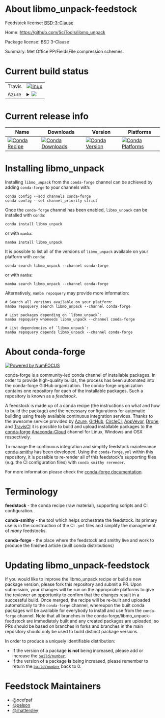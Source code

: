 About libmo_unpack-feedstock
============================

Feedstock license: [BSD-3-Clause](https://github.com/conda-forge/libmo_unpack-feedstock/blob/main/LICENSE.txt)

Home: https://github.com/SciTools/libmo_unpack

Package license: BSD 3-Clause

Summary: Met Office PP/FieldsFile compression schemes.

Current build status
====================


<table><tr>
    <td>Travis</td>
    <td>
      <a href="https://app.travis-ci.com/conda-forge/libmo_unpack-feedstock">
        <img alt="linux" src="https://img.shields.io/travis/com/conda-forge/libmo_unpack-feedstock/main.svg?label=Linux">
      </a>
    </td>
  </tr>
    
  <tr>
    <td>Azure</td>
    <td>
      <details>
        <summary>
          <a href="https://dev.azure.com/conda-forge/feedstock-builds/_build/latest?definitionId=555&branchName=main">
            <img src="https://dev.azure.com/conda-forge/feedstock-builds/_apis/build/status/libmo_unpack-feedstock?branchName=main">
          </a>
        </summary>
        <table>
          <thead><tr><th>Variant</th><th>Status</th></tr></thead>
          <tbody><tr>
              <td>linux_64</td>
              <td>
                <a href="https://dev.azure.com/conda-forge/feedstock-builds/_build/latest?definitionId=555&branchName=main">
                  <img src="https://dev.azure.com/conda-forge/feedstock-builds/_apis/build/status/libmo_unpack-feedstock?branchName=main&jobName=linux&configuration=linux%20linux_64_" alt="variant">
                </a>
              </td>
            </tr><tr>
              <td>linux_aarch64</td>
              <td>
                <a href="https://dev.azure.com/conda-forge/feedstock-builds/_build/latest?definitionId=555&branchName=main">
                  <img src="https://dev.azure.com/conda-forge/feedstock-builds/_apis/build/status/libmo_unpack-feedstock?branchName=main&jobName=linux&configuration=linux%20linux_aarch64_" alt="variant">
                </a>
              </td>
            </tr><tr>
              <td>linux_ppc64le</td>
              <td>
                <a href="https://dev.azure.com/conda-forge/feedstock-builds/_build/latest?definitionId=555&branchName=main">
                  <img src="https://dev.azure.com/conda-forge/feedstock-builds/_apis/build/status/libmo_unpack-feedstock?branchName=main&jobName=linux&configuration=linux%20linux_ppc64le_" alt="variant">
                </a>
              </td>
            </tr><tr>
              <td>osx_64</td>
              <td>
                <a href="https://dev.azure.com/conda-forge/feedstock-builds/_build/latest?definitionId=555&branchName=main">
                  <img src="https://dev.azure.com/conda-forge/feedstock-builds/_apis/build/status/libmo_unpack-feedstock?branchName=main&jobName=osx&configuration=osx%20osx_64_" alt="variant">
                </a>
              </td>
            </tr>
          </tbody>
        </table>
      </details>
    </td>
  </tr>
</table>

Current release info
====================

| Name | Downloads | Version | Platforms |
| --- | --- | --- | --- |
| [![Conda Recipe](https://img.shields.io/badge/recipe-libmo_unpack-green.svg)](https://anaconda.org/conda-forge/libmo_unpack) | [![Conda Downloads](https://img.shields.io/conda/dn/conda-forge/libmo_unpack.svg)](https://anaconda.org/conda-forge/libmo_unpack) | [![Conda Version](https://img.shields.io/conda/vn/conda-forge/libmo_unpack.svg)](https://anaconda.org/conda-forge/libmo_unpack) | [![Conda Platforms](https://img.shields.io/conda/pn/conda-forge/libmo_unpack.svg)](https://anaconda.org/conda-forge/libmo_unpack) |

Installing libmo_unpack
=======================

Installing `libmo_unpack` from the `conda-forge` channel can be achieved by adding `conda-forge` to your channels with:

```
conda config --add channels conda-forge
conda config --set channel_priority strict
```

Once the `conda-forge` channel has been enabled, `libmo_unpack` can be installed with `conda`:

```
conda install libmo_unpack
```

or with `mamba`:

```
mamba install libmo_unpack
```

It is possible to list all of the versions of `libmo_unpack` available on your platform with `conda`:

```
conda search libmo_unpack --channel conda-forge
```

or with `mamba`:

```
mamba search libmo_unpack --channel conda-forge
```

Alternatively, `mamba repoquery` may provide more information:

```
# Search all versions available on your platform:
mamba repoquery search libmo_unpack --channel conda-forge

# List packages depending on `libmo_unpack`:
mamba repoquery whoneeds libmo_unpack --channel conda-forge

# List dependencies of `libmo_unpack`:
mamba repoquery depends libmo_unpack --channel conda-forge
```


About conda-forge
=================

[![Powered by
NumFOCUS](https://img.shields.io/badge/powered%20by-NumFOCUS-orange.svg?style=flat&colorA=E1523D&colorB=007D8A)](https://numfocus.org)

conda-forge is a community-led conda channel of installable packages.
In order to provide high-quality builds, the process has been automated into the
conda-forge GitHub organization. The conda-forge organization contains one repository
for each of the installable packages. Such a repository is known as a *feedstock*.

A feedstock is made up of a conda recipe (the instructions on what and how to build
the package) and the necessary configurations for automatic building using freely
available continuous integration services. Thanks to the awesome service provided by
[Azure](https://azure.microsoft.com/en-us/services/devops/), [GitHub](https://github.com/),
[CircleCI](https://circleci.com/), [AppVeyor](https://www.appveyor.com/),
[Drone](https://cloud.drone.io/welcome), and [TravisCI](https://travis-ci.com/)
it is possible to build and upload installable packages to the
[conda-forge](https://anaconda.org/conda-forge) [Anaconda-Cloud](https://anaconda.org/)
channel for Linux, Windows and OSX respectively.

To manage the continuous integration and simplify feedstock maintenance
[conda-smithy](https://github.com/conda-forge/conda-smithy) has been developed.
Using the ``conda-forge.yml`` within this repository, it is possible to re-render all of
this feedstock's supporting files (e.g. the CI configuration files) with ``conda smithy rerender``.

For more information please check the [conda-forge documentation](https://conda-forge.org/docs/).

Terminology
===========

**feedstock** - the conda recipe (raw material), supporting scripts and CI configuration.

**conda-smithy** - the tool which helps orchestrate the feedstock.
                   Its primary use is in the construction of the CI ``.yml`` files
                   and simplify the management of *many* feedstocks.

**conda-forge** - the place where the feedstock and smithy live and work to
                  produce the finished article (built conda distributions)


Updating libmo_unpack-feedstock
===============================

If you would like to improve the libmo_unpack recipe or build a new
package version, please fork this repository and submit a PR. Upon submission,
your changes will be run on the appropriate platforms to give the reviewer an
opportunity to confirm that the changes result in a successful build. Once
merged, the recipe will be re-built and uploaded automatically to the
`conda-forge` channel, whereupon the built conda packages will be available for
everybody to install and use from the `conda-forge` channel.
Note that all branches in the conda-forge/libmo_unpack-feedstock are
immediately built and any created packages are uploaded, so PRs should be based
on branches in forks and branches in the main repository should only be used to
build distinct package versions.

In order to produce a uniquely identifiable distribution:
 * If the version of a package **is not** being increased, please add or increase
   the [``build/number``](https://docs.conda.io/projects/conda-build/en/latest/resources/define-metadata.html#build-number-and-string).
 * If the version of a package **is** being increased, please remember to return
   the [``build/number``](https://docs.conda.io/projects/conda-build/en/latest/resources/define-metadata.html#build-number-and-string)
   back to 0.

Feedstock Maintainers
=====================

* [@ocefpaf](https://github.com/ocefpaf/)
* [@pelson](https://github.com/pelson/)
* [@rhattersley](https://github.com/rhattersley/)

